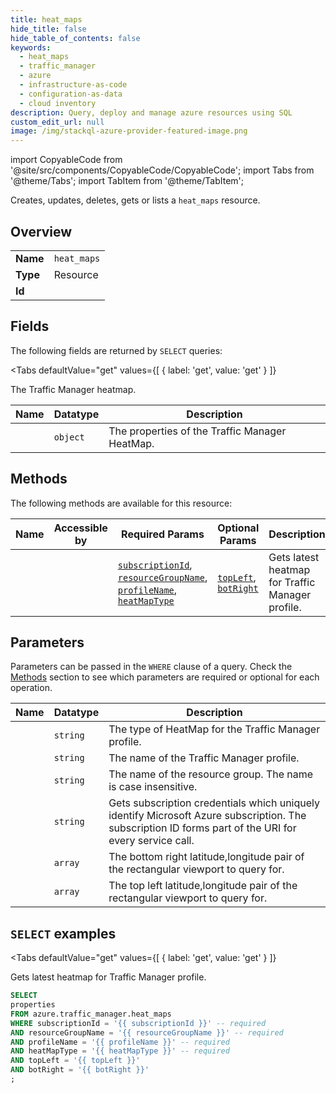 ```yaml
--- 
title: heat_maps
hide_title: false
hide_table_of_contents: false
keywords:
  - heat_maps
  - traffic_manager
  - azure
  - infrastructure-as-code
  - configuration-as-data
  - cloud inventory
description: Query, deploy and manage azure resources using SQL
custom_edit_url: null
image: /img/stackql-azure-provider-featured-image.png
---
```


import CopyableCode from '@site/src/components/CopyableCode/CopyableCode';
import Tabs from '@theme/Tabs';
import TabItem from '@theme/TabItem';

Creates, updates, deletes, gets or lists a <code>heat_maps</code> resource.

## Overview
<table><tbody>
<tr><td><b>Name</b></td><td><code>heat_maps</code></td></tr>
<tr><td><b>Type</b></td><td>Resource</td></tr>
<tr><td><b>Id</b></td><td><CopyableCode code="azure.traffic_manager.heat_maps" /></td></tr>
</tbody></table>

## Fields

The following fields are returned by `SELECT` queries:

<Tabs
    defaultValue="get"
    values={[
        { label: 'get', value: 'get' }
    ]}
>
<TabItem value="get">

The Traffic Manager heatmap.

<table>
<thead>
    <tr>
    <th>Name</th>
    <th>Datatype</th>
    <th>Description</th>
    </tr>
</thead>
<tbody>
<tr>
    <td><CopyableCode code="properties" /></td>
    <td><code>object</code></td>
    <td>The properties of the Traffic Manager HeatMap.</td>
</tr>
</tbody>
</table>
</TabItem>
</Tabs>

## Methods

The following methods are available for this resource:

<table>
<thead>
    <tr>
    <th>Name</th>
    <th>Accessible by</th>
    <th>Required Params</th>
    <th>Optional Params</th>
    <th>Description</th>
    </tr>
</thead>
<tbody>
<tr>
    <td><a href="#get"><CopyableCode code="get" /></a></td>
    <td><CopyableCode code="select" /></td>
    <td><a href="#parameter-subscriptionId"><code>subscriptionId</code></a>, <a href="#parameter-resourceGroupName"><code>resourceGroupName</code></a>, <a href="#parameter-profileName"><code>profileName</code></a>, <a href="#parameter-heatMapType"><code>heatMapType</code></a></td>
    <td><a href="#parameter-topLeft"><code>topLeft</code></a>, <a href="#parameter-botRight"><code>botRight</code></a></td>
    <td>Gets latest heatmap for Traffic Manager profile.</td>
</tr>
</tbody>
</table>

## Parameters

Parameters can be passed in the `WHERE` clause of a query. Check the [Methods](#methods) section to see which parameters are required or optional for each operation.

<table>
<thead>
    <tr>
    <th>Name</th>
    <th>Datatype</th>
    <th>Description</th>
    </tr>
</thead>
<tbody>
<tr id="parameter-heatMapType">
    <td><CopyableCode code="heatMapType" /></td>
    <td><code>string</code></td>
    <td>The type of HeatMap for the Traffic Manager profile.</td>
</tr>
<tr id="parameter-profileName">
    <td><CopyableCode code="profileName" /></td>
    <td><code>string</code></td>
    <td>The name of the Traffic Manager profile.</td>
</tr>
<tr id="parameter-resourceGroupName">
    <td><CopyableCode code="resourceGroupName" /></td>
    <td><code>string</code></td>
    <td>The name of the resource group. The name is case insensitive.</td>
</tr>
<tr id="parameter-subscriptionId">
    <td><CopyableCode code="subscriptionId" /></td>
    <td><code>string</code></td>
    <td>Gets subscription credentials which uniquely identify Microsoft Azure subscription. The subscription ID forms part of the URI for every service call.</td>
</tr>
<tr id="parameter-botRight">
    <td><CopyableCode code="botRight" /></td>
    <td><code>array</code></td>
    <td>The bottom right latitude,longitude pair of the rectangular viewport to query for.</td>
</tr>
<tr id="parameter-topLeft">
    <td><CopyableCode code="topLeft" /></td>
    <td><code>array</code></td>
    <td>The top left latitude,longitude pair of the rectangular viewport to query for.</td>
</tr>
</tbody>
</table>

## `SELECT` examples

<Tabs
    defaultValue="get"
    values={[
        { label: 'get', value: 'get' }
    ]}
>
<TabItem value="get">

Gets latest heatmap for Traffic Manager profile.

```sql
SELECT
properties
FROM azure.traffic_manager.heat_maps
WHERE subscriptionId = '{{ subscriptionId }}' -- required
AND resourceGroupName = '{{ resourceGroupName }}' -- required
AND profileName = '{{ profileName }}' -- required
AND heatMapType = '{{ heatMapType }}' -- required
AND topLeft = '{{ topLeft }}'
AND botRight = '{{ botRight }}'
;
```
</TabItem>
</Tabs>
